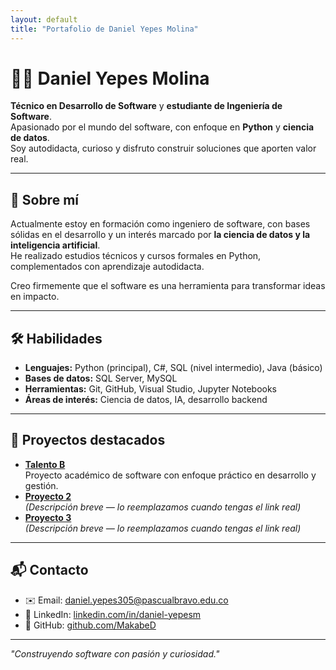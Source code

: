 ```yaml
---
layout: default
title: "Portafolio de Daniel Yepes Molina"
---
```


# 👨‍💻 Daniel Yepes Molina

**Técnico en Desarrollo de Software** y **estudiante de Ingeniería de Software**.  
Apasionado por el mundo del software, con enfoque en **Python** y **ciencia de datos**.  
Soy autodidacta, curioso y disfruto construir soluciones que aporten valor real.

---

## 🚀 Sobre mí
Actualmente estoy en formación como ingeniero de software, con bases sólidas en el desarrollo y un interés marcado por **la ciencia de datos y la inteligencia artificial**.  
He realizado estudios técnicos y cursos formales en Python, complementados con aprendizaje autodidacta.  

Creo firmemente que el software es una herramienta para transformar ideas en impacto.

---

## 🛠️ Habilidades
- **Lenguajes:** Python (principal), C#, SQL (nivel intermedio), Java (básico)  
- **Bases de datos:** SQL Server, MySQL  
- **Herramientas:** Git, GitHub, Visual Studio, Jupyter Notebooks  
- **Áreas de interés:** Ciencia de datos, IA, desarrollo backend  

---

## 📂 Proyectos destacados
- [**Talento B**](https://github.com/MakabeD/Talento-b)  
  Proyecto académico de software con enfoque práctico en desarrollo y gestión.  
- [**Proyecto 2**](https://github.com/tuusuario/proyecto2)  
  *(Descripción breve — lo reemplazamos cuando tengas el link real)*  
- [**Proyecto 3**](https://github.com/tuusuario/proyecto3)  
  *(Descripción breve — lo reemplazamos cuando tengas el link real)*  

---

## 📬 Contacto
- ✉️ Email: [daniel.yepes305@pascualbravo.edu.co](mailto:daniel.yepes305@pascualbravo.edu.co)  
- 💼 LinkedIn: [linkedin.com/in/daniel-yepesm](https://www.linkedin.com/in/daniel-yepesm)  
- 🐙 GitHub: [github.com/MakabeD](https://github.com/MakabeD)  

---

*"Construyendo software con pasión y curiosidad."*
